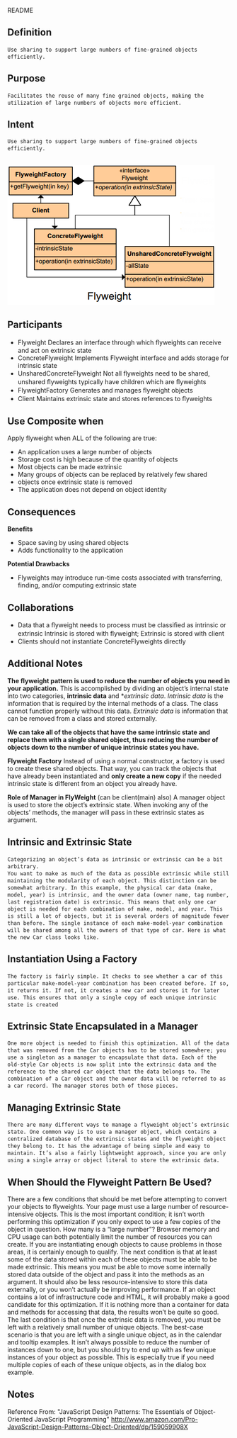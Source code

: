 README

## Definition ##
	Use sharing to support large numbers of fine-grained objects efficiently.

## Purpose ##
	Facilitates the reuse of many fine grained objects, making the utilization of large numbers of objects more efficient.

## Intent ##
	Use sharing to support large numbers of fine-grained objects efficiently.

##
![alt text](./Images/FlyWeight.md.png "FlyWeight")
##

## Participants ##
+	Flyweight
		Declares an interface through which ﬂyweights can receive and act on extrinsic state
+	ConcreteFlyweight
		Implements Flyweight interface and adds storage for intrinsic state
+	UnsharedConcreteFlyweight
		Not all ﬂyweights need to be shared, unshared ﬂyweights typically have children which are ﬂyweights
+	FlyweightFactory
		Generates and manages ﬂyweight objects
+	Client
		Maintains extrinsic state and stores references to ﬂyweights

## Use Composite when
Apply flyweight when ALL of the following are true:
+	An application uses a large number of objects
+	Storage cost is high because of the quantity of objects
+	Most objects can be made extrinsic
+	Many groups of objects can be replaced by relatively few shared
+	objects once extrinsic state is removed
+	The application does not depend on object identity

## Consequences ##

**Benefits**
+	Space saving by using shared objects
+	Adds functionality to the application

**Potential Drawbacks**
+	Flyweights may introduce run-time costs associated with transferring, finding, and/or computing extrinsic state


## Collaborations ##

+	Data that a ﬂyweight needs to process must be classiﬁed as intrinsic or extrinsic
		Intrinsic is stored with ﬂyweight; Extrinsic is stored with client
+	Clients should not instantiate ConcreteFlyweights directly

## Additional Notes ##
**The flyweight pattern is used to reduce the number of objects you need in your application.**
	This is accomplished by dividing an object’s internal state into two categories, **intrinsic data** and **extrinsic data*.
		*Intrinsic data* is the information that is required by the internal methods of a class. The class cannot function properly without this data.
		*Extrinsic data* is information that can be removed from a class and stored externally.

**We can take all of the objects that have the same intrinsic state and replace them with a single shared object, thus reducing the number of objects down to the number of unique intrinsic states you have.**

**Flyweight Factory**
	Instead of using a normal constructor, a factory is used to create these shared objects. That way, you can track the objects that have already been instantiated and **only create a new copy** if the needed intrinsic state is different from an object you already have.

**Role of Manager in FlyWeight** (can be client(main) also)
	A manager object is used to store the object’s extrinsic state. When invoking any of the objects’ methods, the manager will pass in these extrinsic states as argument.


## Intrinsic and Extrinsic State ##
	Categorizing an object’s data as intrinsic or extrinsic can be a bit arbitrary.
	You want to make as much of the data as possible extrinsic while still maintaining the modularity of each object. This distinction can be somewhat arbitrary. In this example, the physical car data (make, model, year) is intrinsic, and the owner data (owner name, tag number, last registration date) is extrinsic. This means that only one car object is needed for each combination of make, model, and year. This is still a lot of objects, but it is several orders of magnitude fewer than before. The single instance of each make-model-year combination will be shared among all the owners of that type of car. Here is what the new Car class looks like.


## Instantiation Using a Factory ##
	The factory is fairly simple. It checks to see whether a car of this particular make-model-year combination has been created before. If so, it returns it. If not, it creates a new car and stores it for later use. This ensures that only a single copy of each unique intrinsic state is created

## Extrinsic State Encapsulated in a Manager ##
	One more object is needed to finish this optimization. All of the data that was removed from the Car objects has to be stored somewhere; you use a singleton as a manager to encapsulate that data. Each of the old-style Car objects is now split into the extrinsic data and the reference to the shared car object that the data belongs to. The combination of a Car object and the owner data will be referred to as a car record. The manager stores both of those pieces.

## Managing Extrinsic State ##
	There are many different ways to manage a flyweight object’s extrinsic state. One common way is to use a manager object, which contains a centralized database of the extrinsic states and the flyweight object they belong to. It has the advantage of being simple and easy to maintain. It’s also a fairly lightweight approach, since you are only using a single array or object literal to store the extrinsic data.

## When Should the Flyweight Pattern Be Used? ##
There are a few conditions that should be met before attempting to convert your objects to flyweights. Your page must use a large number of resource-intensive objects. This is the most important condition; it isn’t worth performing this optimization if you only expect to use a few copies of the object in question. How many is a “large number”? Browser memory and CPU usage can both potentially limit the number of resources you can create. If you are instantiating enough objects to cause problems in those areas, it is certainly enough to qualify. The next condition is that at least some of the data stored within each of these objects must be able to be made extrinsic. This means you must be able to move some internally stored data outside of the object and pass it into the methods as an argument. It should also be less resource-intensive to store this data externally, or you won’t actually be improving performance. If an object contains a lot of infrastructure code and HTML, it will probably make a good candidate for this optimization. If it is nothing more than a container for data and methods for accessing that data, the results won’t be quite so good. The last condition is that once the extrinsic data is removed, you must be left with a relatively small number of unique objects. The best-case scenario is that you are left with a single unique object, as in the calendar and tooltip examples. It isn’t always possible to reduce the number of instances down to one, but you should try to end up with as few unique instances of your object as possible. This is especially true if you need multiple copies of each of these unique objects, as in the dialog box example.

## Notes
Reference From: "JavaScript Design Patterns: The Essentials of Object-Oriented JavaScript Programming"
http://www.amazon.com/Pro-JavaScript-Design-Patterns-Object-Oriented/dp/159059908X
